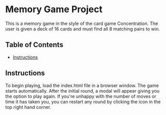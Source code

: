 # Memory Game Project
This is a memory game in the style of the card game Concentration. The user is given a deck of 16 cards and must find all 8 matching pairs to win.

## Table of Contents

* [Instructions](#instructions)

## Instructions
To begin playing, load the index.html file in a browser window. The game starts automatically. After the initial round, a modal will appear giving you the option to play again. If you're unhappy with the number of moves or time it has taken you, you can restart any round by clicking the icon in the top right hand corner.
